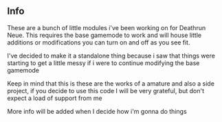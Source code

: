 ## Info
These are a bunch of little modules i've been working on for Deathrun Neue. This requires the base gamemode to work and will house little additions or modifications you can turn on and off as you see fit.

I've decided to make it a standalone thing because i saw that things were starting to get a little messy if i were to continue modifying the base gamemode

Keep in mind that this is these are the works of a amature and also a side project, if you decide to use this code I will be very grateful, but don't expect a load of support from me

More info will be added when I decide how i'm gonna do things
